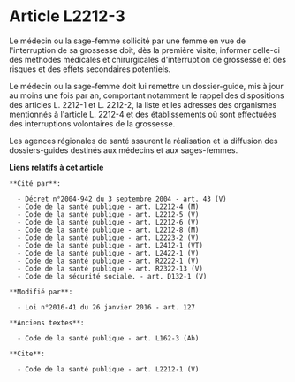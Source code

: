 # Article L2212-3

Le médecin ou la sage-femme sollicité par une femme en vue de l'interruption de sa grossesse doit, dès la première visite,
informer celle-ci des méthodes médicales et chirurgicales d'interruption de grossesse et des risques et des effets
secondaires potentiels. 

Le médecin ou la sage-femme doit lui remettre un dossier-guide, mis à jour au moins une fois par an, comportant notamment le
rappel des dispositions des articles L. 2212-1 et L. 2212-2, la liste et les adresses des organismes mentionnés à l'article
L. 2212-4 et des établissements où sont effectuées des interruptions volontaires de la grossesse. 

Les agences régionales de santé assurent la réalisation et la diffusion des dossiers-guides destinés aux médecins et aux
sages-femmes.

**Liens relatifs à cet article**

	**Cité par**:

	  - Décret n°2004-942 du 3 septembre 2004 - art. 43 (V)
	  - Code de la santé publique - art. L2212-4 (M)
	  - Code de la santé publique - art. L2212-5 (V)
	  - Code de la santé publique - art. L2212-6 (V)
	  - Code de la santé publique - art. L2212-8 (M)
	  - Code de la santé publique - art. L2223-2 (V)
	  - Code de la santé publique - art. L2412-1 (VT)
	  - Code de la santé publique - art. L2422-1 (V)
	  - Code de la santé publique - art. R2222-1 (V)
	  - Code de la santé publique - art. R2322-13 (V)
	  - Code de la sécurité sociale. - art. D132-1 (V)

	**Modifié par**:

	  - Loi n°2016-41 du 26 janvier 2016 - art. 127

	**Anciens textes**:

	  - Code de la santé publique - art. L162-3 (Ab)

	**Cite**:

	  - Code de la santé publique - art. L2212-1 (V)
